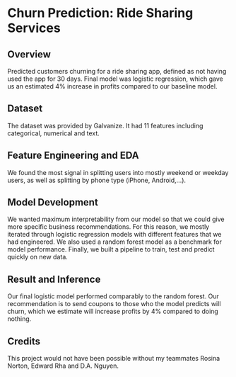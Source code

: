 # Churn Prediction: Ride Sharing Services

## Overview
Predicted customers churning for a ride sharing app, defined as not having used the app for 30 days. Final model was logistic regression, which gave us an estimated 4% increase in profits compared to our baseline model.

## Dataset
The dataset was provided by Galvanize. It had 11 features including categorical, numerical and text.

## Feature Engineering and EDA
We found the most signal in splitting users into mostly weekend or weekday users, as well as splitting by phone type (iPhone, Android,...).

## Model Development
We wanted maximum interpretability from our model so that we could give more specific business recommendations. For this reason, we mostly iterated through logistic regression models with different features that we had engineered. We also used a random forest model as a benchmark for model performance. Finally, we built a pipeline to train, test and predict quickly on new data.

## Result and Inference
Our final logistic model performed comparably to the random forest. Our recommendation is to send coupons to those who the model predicts will churn, which we estimate will increase profits by 4% compared to doing nothing.

## Credits
This project would not have been possible without my teammates Rosina Norton, Edward Rha and D.A. Nguyen.
